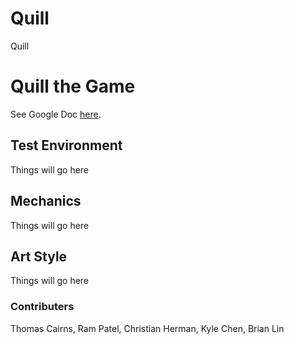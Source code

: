 # Quill
Quill

# Quill the Game
See Google Doc [here](https://docs.google.com/document/d/1NaDAV_jcLSVCuvf_3OXTtBive2PgGAHiAwgi_WnCjP4/edit?usp=sharing).

## Test Environment
Things will go here

## Mechanics
Things will go here

## Art Style
Things will go here

### Contributers
Thomas Cairns, Ram Patel, Christian Herman, Kyle Chen, Brian Lin 
